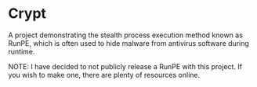 # Crypt
A project demonstrating the stealth process execution method known as RunPE, which is often used to hide malware from antivirus software during runtime.

NOTE: I have decided to not publicly release a RunPE with this project. If you wish to make one, there are plenty of resources online.
